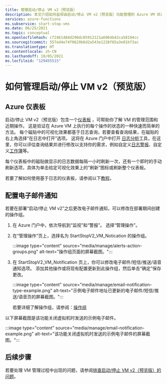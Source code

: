 ```yaml
---
title: 管理启动/停止 VM v2（预览版）
description: 本文介绍如何监视由启动/停止 VM v2（预览版）功能管理的 Azure VM 状态，并执行其他管理任务。
services: azure-functions
ms.subservice: start-stop-vms
ms.date: 06/25/2021
ms.topic: conceptual
ms.openlocfilehash: cf2461484d290dc05912121a6964b42ca58194cc
ms.sourcegitcommit: 557ed4e74f0629b6d2a543e1228f65a3e01bf3ac
ms.translationtype: HT
ms.contentlocale: zh-CN
ms.lasthandoff: 10/05/2021
ms.locfileid: "129455515"
---
```

# <a name="how-to-manage-startstop-vms-v2-preview"></a>如何管理启动/停止 VM v2（预览版）

## <a name="azure-dashboard"></a>Azure 仪表板

启动/停止 VM v2（预览版）包含一个[仪表板](../../azure-monitor/visualizations.md#azure-dashboards) ，可帮助你了解 VM 的管理范围和近期操作。 这是验证在 Azure VM 上执行的每个操作的状态的一种快速而简单的方法。 每个磁贴中的可视化效果都基于日志查询，若要查看查询结果，在磁贴的右上角选择“在日志中打开”选项。 这将在 Azure 门户中打开 [日志分析](../../azure-monitor/logs/log-analytics-overview.md#starting-log-analytics)工具，在这里，你可以评估查询结果并进行修改以支持你的需求，例如自定义[日志警报](../../azure-monitor/alerts/alerts-log.md)、自定义[工作簿](../../azure-monitor/visualize/workbooks-overview.md)等。

每个仪表板中的磁贴做显示的日志数据每隔一小时刷新一次，还有一个即时的手动刷新选项，具体为单击给定可视化效果上的“刷新”图标或刷新整个仪表板。

若要了解如何使用基于日志的仪表板，请参阅以下[教程](../../azure-monitor/visualize/tutorial-logs-dashboards.md)。

## <a name="configure-email-notifications"></a>配置电子邮件通知

若要在部署“启动/停止 VM v2”之后更改电子邮件通知，可以修改在部署期间创建的操作组。

1. 在 Azure 门户中，依次导航到“监视”和“警报”。  选择“管理操作”。

1. 在“管理操作”页上，选择名为 StartStopV2_VM_Notication 的操作组。 

    :::image type="content" source="media/manage/alerts-action-groups.png" alt-text="操作组页面的屏幕截图。":::

1. 在 StartStopV2_VM_Notification 页上，你可以修改电子邮件/短信/推送/语音通知选项。 添加其他操作或将现有配置更新到此操作组，然后单击“确定”保存更改。

    :::image type="content" source="media/manage/email-notification-type-example.png" alt-text="示例电子邮件地址已更新的电子邮件/短信/推送/语音页的屏幕截图。":::

    若要详细了解操作组，请参阅：[操作组](../../azure-monitor/alerts/action-groups.md)

以下屏幕截图是该功能关闭虚拟机时发送的示例电子邮件。

:::image type="content" source="media/manage/email-notification-example.png" alt-text="该功能关闭虚拟机时发送的示例电子邮件的屏幕截图。":::

## <a name="next-steps"></a>后续步骤

若要处理 VM 管理过程中出现的问题，请参阅[排查启动/停止 VM v2（预览版）的问题](troubleshoot.md)。
